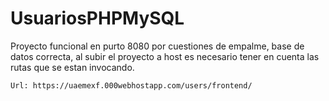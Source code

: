 # UsuariosPHPMySQL

Proyecto funcional en purto 8080 por cuestiones de empalme, base de datos correcta, 
al subir el proyecto a host es necesario tener en cuenta las rutas que se estan invocando.

```sh
Url: https://uaemexf.000webhostapp.com/users/frontend/
```
